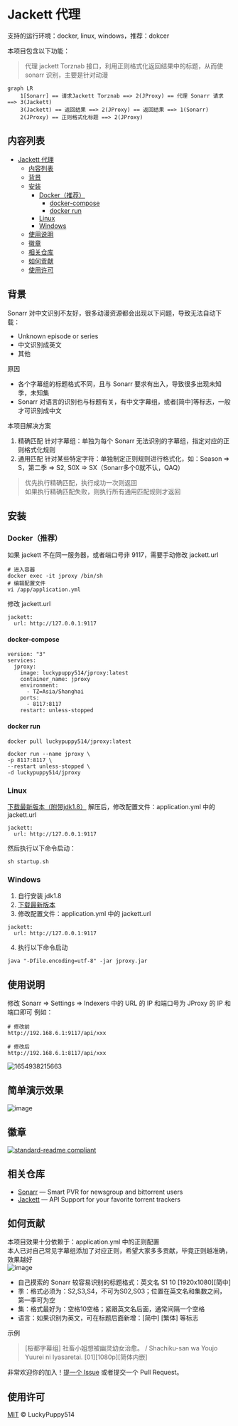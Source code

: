 # Jackett 代理

支持的运行环境：docker, linux, windows，推荐：dokcer  

本项目包含以下功能：
> 代理 jackett Torznab 接口，利用正则格式化返回结果中的标题，从而使 sonarr 识别，主要是针对动漫

```mermaid
graph LR
    1[Sonarr] == 请求Jackett Torznab ==> 2(JProxy) == 代理 Sonarr 请求 ==> 3(Jackett) 
    3(Jackett) == 返回结果 ==> 2(JProxy) == 返回结果 ==> 1(Sonarr)
    2(JProxy) == 正则格式化标题 ==> 2(JProxy)
```

## 内容列表

- [Jackett 代理](#jackett-代理)
  - [内容列表](#内容列表)
  - [背景](#背景)
  - [安装](#安装)
    - [Docker（推荐）](#docker推荐)
      - [docker-compose](#docker-compose)
      - [docker run](#docker-run)
    - [Linux](#linux)
    - [Windows](#windows)
  - [使用说明](#使用说明)
  - [徽章](#徽章)
  - [相关仓库](#相关仓库)
  - [如何贡献](#如何贡献)
  - [使用许可](#使用许可)

## 背景

Sonarr 对中文识别不友好，很多动漫资源都会出现以下问题，导致无法自动下载：

+ Unknown episode or series
+ 中文识别成英文
+ 其他

原因

+ 各个字幕组的标题格式不同，且与 Sonarr 要求有出入，导致很多出现未知季，未知集
+ Sonarr 对语言的识别也与标题有关，有中文字幕组，或者[简中]等标志，一般才可识别成中文

本项目解决方案

1. 精确匹配
   针对字幕组：单独为每个 Sonarr 无法识别的字幕组，指定对应的正则格式化规则
2. 通用匹配
   针对某些特定字符：单独制定正则规则进行格式化，如：Season => S，第二季 => S2, S0X => SX（Sonarr多个0就不认，QAQ）

> 优先执行精确匹配，执行成功一次则返回  
> 如果执行精确匹配失败，则执行所有通用匹配规则才返回  

## 安装

### Docker（推荐）

如果 jackett 不在同一服务器，或者端口号非 9117，需要手动修改 jackett.url
```
# 进入容器
docker exec -it jproxy /bin/sh
# 编辑配置文件
vi /app/application.yml
```
修改 jackett.url
```
jackett:
  url: http://127.0.0.1:9117
```

#### docker-compose

```
version: "3"
services:
  jproxy:
    image: luckypuppy514/jproxy:latest
    container_name: jproxy
    environment:
      - TZ=Asia/Shanghai
    ports:
      - 8117:8117
    restart: unless-stopped
```

#### docker run

```
docker pull luckypuppy514/jproxy:latest

docker run --name jproxy \
-p 8117:8117 \
--restart unless-stopped \
-d luckypuppy514/jproxy
```

### Linux
[下载最新版本（附带jdk1.8）](https://github.com/LuckyPuppy514/jproxy/releases/download/v1.0.0/jproxy-v1.0.0-linux-x64.zip)
解压后，修改配置文件：application.yml 中的 jackett.url
```
jackett:
  url: http://127.0.0.1:9117
```

然后执行以下命令启动：
```
sh startup.sh
```

### Windows
1. 自行安装 jdk1.8
2. [下载最新版本](https://github.com/LuckyPuppy514/jproxy/releases/download/v1.0.0/jproxy-v1.0.0-windows64.zip)
3. 修改配置文件：application.yml 中的 jackett.url

```
jackett:
  url: http://127.0.0.1:9117
```

4. 执行以下命令启动
```
java "-Dfile.encoding=utf-8" -jar jproxy.jar
```

## 使用说明
修改 Sonarr => Settings => Indexers 中的 URL 的 IP 和端口号为 JProxy 的 IP 和端口即可
例如：
```
# 修改前
http://192.168.6.1:9117/api/xxx

# 修改后
http://192.168.6.1:8117/api/xxx
```
![1654938215663](https://user-images.githubusercontent.com/53246532/173182502-74cc4e10-e9eb-43a7-8d7d-1fcda01a7d13.jpg)

## 简单演示效果
![image](https://user-images.githubusercontent.com/53246532/173182830-70802b63-7761-44b4-be8c-0d829a48e70c.png)

## 徽章

[![standard-readme compliant](https://img.shields.io/badge/readme%20style-standard-brightgreen.svg?style=flat-square)](https://github.com/RichardLitt/standard-readme)


## 相关仓库

- [Sonarr](https://github.com/Sonarr/Sonarr) — Smart PVR for newsgroup and bittorrent users
- [Jackett](https://github.com/Jackett/Jackett) — API Support for your favorite torrent trackers


## 如何贡献

本项目效果十分依赖于：application.yml 中的正则配置  
本人已对自己常见字幕组添加了对应正则，希望大家多多贡献，毕竟正则越准确，效果越好  
![image](https://user-images.githubusercontent.com/53246532/173183069-4dec2355-217d-4036-baab-218d817a3fed.png)

+ 自己摸索的 Sonarr 较容易识别的标题格式：英文名 S1 10 [1920x1080][简中]
+ 季：格式必须为：S2,S3,S4，不可为S02,S03；位置在英文名和集数之间，第一季可为空
+ 集：格式最好为：空格10空格；紧跟英文名后面，通常间隔一个空格
+ 语言：如果识别为英文，可在标题后面新增：[简中] [繁体] 等标志

示例
> [桜都字幕组] 社畜小姐想被幽灵幼女治愈。 / Shachiku-san wa Youjo Yuurei ni Iyasaretai. [01][1080p][简体内嵌]

非常欢迎你的加入！[提一个 Issue](https://github.com/LuckyPuppy514/Play-With-MPV/issues/new) 或者提交一个 Pull Request。


## 使用许可

[MIT](https://github.com/LuckyPuppy514/Play-With-MPV/blob/main/LICENSE) © LuckyPuppy514
